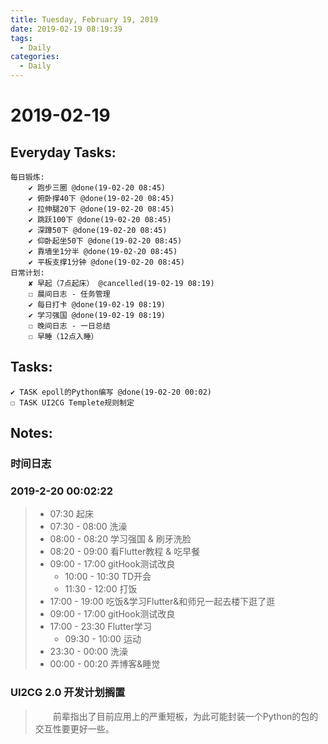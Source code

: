 ```yaml
---
title: Tuesday, February 19, 2019
date: 2019-02-19 08:19:39
tags:
  - Daily
categories:
  - Daily
---
```


#  2019-02-19

<!-- more -->

## Everyday Tasks:
    每日锻炼:
        ✔ 跑步三圈 @done(19-02-20 08:45)
        ✔ 俯卧撑40下 @done(19-02-20 08:45)
        ✔ 拉伸腿20下 @done(19-02-20 08:45)
        ✔ 跳跃100下 @done(19-02-20 08:45)
        ✔ 深蹲50下 @done(19-02-20 08:45)
        ✔ 仰卧起坐50下 @done(19-02-20 08:45)
        ✔ 靠墙坐1分半 @done(19-02-20 08:45)
        ✔ 平板支撑1分钟 @done(19-02-20 08:45)
    日常计划:
        ✘ 早起（7点起床） @cancelled(19-02-19 08:19)
        ☐ 晨间日志 - 任务管理
        ✔ 每日打卡 @done(19-02-19 08:19)
        ✔ 学习强国 @done(19-02-19 08:19)
        ☐ 晚间日志 - 一日总结
        ☐ 早睡（12点入睡）

## Tasks:
    ✔ TASK epoll的Python编写 @done(19-02-20 00:02)
    ☐ TASK UI2CG Templete规则制定

## Notes:

### 时间日志
### 2019-2-20 00:02:22
> - 07:30 起床
> - 07:30 - 08:00 洗澡
> - 08:00 - 08:20 学习强国 & 刷牙洗脸
> - 08:20 - 09:00 看Flutter教程 & 吃早餐
> - 09:00 - 17:00 gitHook测试改良
>   - 10:00 - 10:30 TD开会
>   - 11:30 - 12:00 打饭
> - 17:00 - 19:00 吃饭&学习Flutter&和师兄一起去楼下逛了逛
> - 09:00 - 17:00 gitHook测试改良
> - 17:00 - 23:30 Flutter学习
>   - 09:30 - 10:00 运动
> - 23:30 - 00:00 洗澡
> - 00:00 - 00:20 弄博客&睡觉

### UI2CG 2.0 开发计划搁置
> &emsp;&emsp;前辈指出了目前应用上的严重短板，为此可能封装一个Python的包的交互性要更好一些。